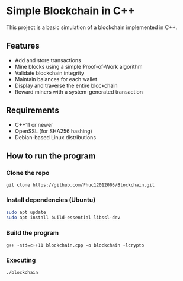 # Simple Blockchain in C++

This project is a basic simulation of a blockchain implemented in C++.

## Features

- Add and store transactions
- Mine blocks using a simple Proof-of-Work algorithm
- Validate blockchain integrity
- Maintain balances for each wallet
- Display and traverse the entire blockchain
- Reward miners with a system-generated transaction

## Requirements

- C++11 or newer
- OpenSSL (for SHA256 hashing)
- Debian-based Linux distributions

## How to run the program
### Clone the repo
```
git clone https://github.com/Phuc12012005/Blockchain.git
```
### Install dependencies (Ubuntu)
```bash
sudo apt update
sudo apt install build-essential libssl-dev
```

### Build the program
```
g++ -std=c++11 blockchain.cpp -o blockchain -lcrypto
```

### Executing
```
./blockchain
```